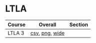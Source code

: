 # LTLA

| Course | Overall | Section |
| ------ | ------- | ------- |
| LTLA 3 | [csv](https://github.com/UCSD-Historical-Enrollment-Data/2025Spring/blob/main/overall/LTLA%203.csv), [png](https://raw.githubusercontent.com/UCSD-Historical-Enrollment-Data/2025Spring/main/plot_overall/LTLA%203.png), [wide](https://raw.githubusercontent.com/UCSD-Historical-Enrollment-Data/2025Spring/main/plot_overall_wide/LTLA%203.png) |  |
